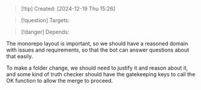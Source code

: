 
>[!tip] Created: [2024-12-19 Thu 15:26]

>[!question] Targets: 

>[!danger] Depends: 

The monorepo layout is important, so we should have a reasoned domain with issues and requirements, so that the bot can answer questions about that easily.

To make a folder change, we should need to justify it and reason about it, and some kind of truth checker should have the gatekeeping keys to call the OK function to allow the merge to proceed.